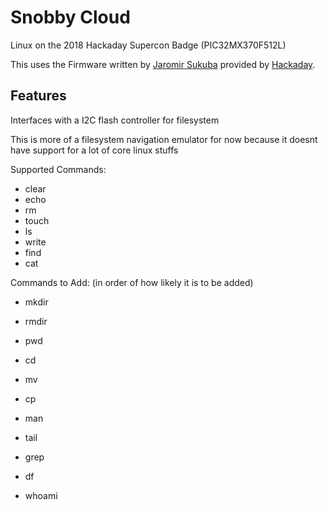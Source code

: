 # Snobby Cloud
Linux on the 2018 Hackaday Supercon Badge (PIC32MX370F512L)

This uses the Firmware written by [Jaromir Sukuba](https://github.com/jaromir-sukuba) provided by [Hackaday](https://github.com/Hack-a-Day/basic-badge).

## Features
Interfaces with a I2C flash controller for filesystem

This is more of a filesystem navigation emulator for now because it doesnt have support for a lot of core linux stuffs

Supported Commands:
- clear
- echo
- rm
- touch
- ls
- write
- find
- cat

Commands to Add: (in order of how likely it is to be added)
- mkdir
- rmdir
- pwd
- cd
- mv
- cp

- man

- tail
- grep
- df
- whoami
